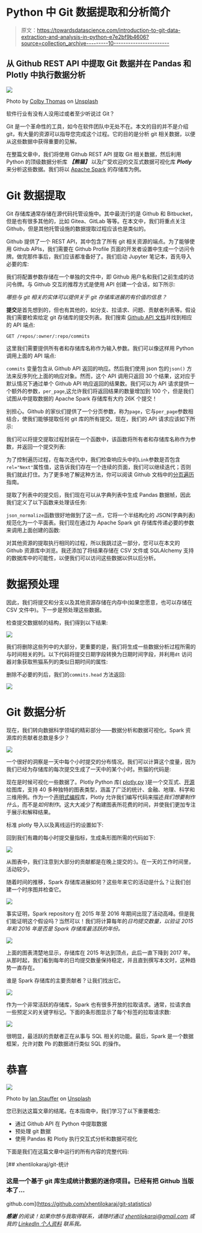 # Python 中 Git 数据提取和分析简介

> 原文：<https://towardsdatascience.com/introduction-to-git-data-extraction-and-analysis-in-python-e7e2bf9b4606?source=collection_archive---------10----------------------->

## 从 Github REST API 中提取 Git 数据并在 Pandas 和 Plotly 中执行数据分析

![](img/5bf176f1fd6fcbd83ed865e69f17ee9d.png)

Photo by [Colby Thomas](https://unsplash.com/@coloradocolby?utm_source=medium&utm_medium=referral) on [Unsplash](https://unsplash.com?utm_source=medium&utm_medium=referral)

软件行业有没有人没用过或者至少听说过 Git？

Git 是一个革命性的工具，如今在软件团队中无处不在。本文的目的并不是介绍 git，有大量的资源可以指导您完成这个过程。它的目的是分析 git 相关数据，以便从这些数据中获得重要的见解。

在整篇文章中，我们将使用 Github REST API 提取 Git 相关数据，然后利用 Python 的顶级数据分析库 ***【熊猫】*** 以及广受欢迎的交互式数据可视化库 ***Plotly*** 来分析这些数据。我们将以 [Apache Spark](https://github.com/apache/spark) 的存储库为例。

# Git 数据提取

Git 存储库通常存储在源代码托管设施中。其中最流行的是 Github 和 Bitbucket，但是也有很多其他的，比如 Gitea、GitLab 等等。在本文中，我们将重点关注 Github，但是其他托管设施的数据提取过程应该也是类似的。

Github 提供了一个 REST API，其中包含了所有 git 相关资源的端点。为了能够使用 Github APIs，我们需要在 Github Profile 页面的开发者设置中生成一个访问令牌。做完那件事后，我们应该都准备好了。我们启动 Jupyter 笔记本，首先导入必要的库:

我们将配置参数存储在一个单独的文件中，即 Github 用户名和我们之前生成的访问令牌。与 Github 交互的推荐方式是使用 API 创建一个会话，如下所示:

*哪些与 git 相关的实体可以提供关于 git 存储库进展的有价值的信息？*

**提交**是首先想到的，但也有其他的，如分支、拉请求、问题、贡献者列表等。假设我们需要检索给定 git 存储库的提交列表。我们搜索 [Github API 文档](https://developer.github.com/v3/)并找到相应的 API 端点:

```
GET /repos/:owner/:repo/commits
```

这里我们需要提供所有者和存储库名称作为输入参数。我们可以像这样用 Python 调用上面的 API 端点:

`commits` 变量包含从 Github API 返回的响应。然后我们使用 json 包的`json()` 方法来反序列化上面的响应对象。然而，这个 API 调用只返回 30 个结果，这对应于默认情况下通过单个 Github API 响应返回的结果数。我们可以为 API 请求提供一个额外的参数，`per_page`,这允许我们将返回结果的数量增加到 100 个，但是我们试图从中提取数据的 Apache Spark 存储库有大约 26K 个提交！

别担心。Github 的家伙们提供了一个分页参数，称为`page`，它与`per_page`参数相结合，使我们能够提取任何 git 库的所有提交。现在，我们的 API 请求应该如下所示:

我们可以将提交提取过程封装在一个函数中，该函数将所有者和存储库名称作为参数，并返回一个提交列表:

为了控制遍历过程，在每次迭代中，我们检查响应头中的`Link`参数是否包含`rel="Next"`属性值，这告诉我们存在一个连续的页面，我们可以继续迭代；否则我们就此打住。为了更多地了解这种方法，你可以阅读 Github 文档中的[分页遍历](https://developer.github.com/v3/guides/traversing-with-pagination/)指南。

提取了列表中的提交后，我们现在可以从字典列表中生成 Pandas 数据帧，因此我们定义了以下函数来处理该任务:

`json_normalize`函数很好地做到了这一点，它将一个半结构化的 JSON(字典列表)规范化为一个平面表。我们现在通过为 Apache Spark git 存储库传递必要的参数来调用上面创建的函数:

对其他资源的提取执行相同的过程，所以我跳过这一部分，您可以在本文的 Github 资源库中浏览。我还添加了将结果存储在 CSV 文件或 SQLAlchemy 支持的数据库中的可能性，以便我们可以访问这些数据以供以后分析。

# 数据预处理

因此，我们将提交和分支以及其他资源存储在内存中(如果您愿意，也可以存储在 CSV 文件中)。下一步是预处理这些数据。

检查提交数据帧的结构，我们得到以下结果:

![](img/fa7e2611d0f73f74f769ca71cd78eedc.png)

我们将删除这些列中的大部分，更重要的是，我们将生成一些数据分析过程所需的与时间相关的列。以下代码将提交日期字段转换为日期时间字段，并利用`dt` 访问器对象获取熊猫系列的类似日期时间的属性:

删除不必要的列后，我们的`commits.head` 方法返回:

![](img/479b63f34815454959667811634b8a8a.png)

# Git 数据分析

现在，我们转向数据科学领域的精彩部分——数据分析和数据可视化。Spark 资源库的贡献者总数是多少？

![](img/f7dbbf806c0cca31c615a32bb5a884e3.png)

一个很好的洞察是一天中每个小时提交的分布情况。我们可以计算这个度量，因为我们已经为存储库的每次提交生成了一天中的某个小时。熊猫的代码是:

现在是时候可视化一些数据了。Plotly Python 库( [plotly.py](https://plot.ly/python/) )是一个交互式、[开源](https://github.com/plotly/plotly.py)绘图库，支持 40 多种独特的图表类型，涵盖了广泛的统计、金融、地理、科学和三维用例。作为一个[声明式编程](https://en.wikipedia.org/wiki/Declarative_programming)库，Plotly 允许我们编写代码来描述*我们想要制作什么*，而不是*如何制作*。这大大减少了构建图表所花费的时间，并使我们更加专注于展示和解释结果。

标准 plotly 导入以及离线运行的设置如下:

回到我们有趣的每小时提交量指标，生成条形图所需的代码如下:

![](img/6f46e79c33f21f3bd228acc0b9a74c9e.png)

从图表中，我们注意到大部分的贡献都是在晚上提交的:)。在一天的工作时间里，活动较少。

随着时间的推移，Spark 存储库进展如何？这些年来它的活动是什么？让我们创建一个时序图并检查它。

![](img/f614f67b8b74422071845cec1d40140d.png)

事实证明，Spark repository 在 2015 年至 2016 年期间出现了活动高峰。但是我们能证明这个假设吗？当然可以！我们将计算每年的*日均提交数量，以验证 2015 年和 2016 年是否是 Spark 存储库最活跃的年份。*

![](img/3445ac51e7719f03ca855ffadfc7b2b8.png)

上面的图表清楚地显示，存储库在 2015 年达到顶点，此后一直下降到 2017 年。从那时起，我们看到每年的日均提交数量保持稳定，并且直到撰写本文时，这种趋势一直存在。

谁是 Spark 存储库的主要贡献者？让我们找出它。

![](img/f6d0dc7bd35e91bb24bd90a8a3cb83af.png)

作为一个非常活跃的存储库，Spark 也有很多开放的拉取请求。通常，拉请求由一些预定义的关键字标记。下面的条形图显示了每个标签的拉取请求数:

![](img/540e8a400160915a16cab74f55ff8fee.png)

很明显，最活跃的贡献者正在从事与 SQL 相关的功能。最后，Spark 是一个数据框架，允许对数 Pb 的数据进行类似 SQL 的操作。

# 恭喜

![](img/54d2a72e257103d8db241f70f5eb2c73.png)

Photo by [Ian Stauffer](https://unsplash.com/@ianstauffer?utm_source=medium&utm_medium=referral) on [Unsplash](https://unsplash.com?utm_source=medium&utm_medium=referral)

您已到达这篇文章的结尾。在本指南中，我们学习了以下重要概念:

*   通过 Github API 在 Python 中提取数据
*   预处理 git 数据
*   使用 Pandas 和 Plotly 执行交互式分析和数据可视化

下面是我们在这篇文章中运行的所有内容的完整代码:

[](https://github.com/xhentilokaraj/git-statistics) [## xhentilokaraj/git-统计

### 这是一个基于 git 库生成统计数据的迷你项目。已经有把 Github 当版本了…

github.com](https://github.com/xhentilokaraj/git-statistics) 

***感谢*** *的阅读！如果你想与我取得联系，请随时通过 xhentilokaraj@gmail.com 或我的* [*LinkedIn 个人资料*](https://al.linkedin.com/in/xhentilo-karaj-66227aa7) *联系我。*